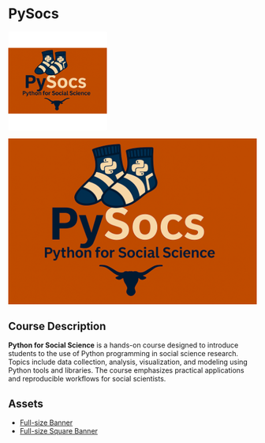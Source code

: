 
# PySocs

<img src="PySocs_square_banner.png" alt="PySocs Square Banner" width="200"/>

![PySocs Banner](PySocs_banner.png)

## Course Description

**Python for Social Science** is a hands-on course designed to introduce students to the use of Python programming in social science research. Topics include data collection, analysis, visualization, and modeling using Python tools and libraries. The course emphasizes practical applications and reproducible workflows for social scientists.

## Assets

- [Full-size Banner](PySocs_banner.png)
- [Full-size Square Banner](PySocs_square_banner.png)
